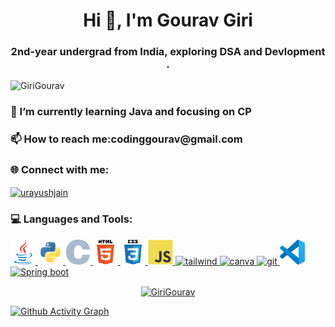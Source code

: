 <h1 align="center">Hi 👋, I'm Gourav Giri</h1>
<h3 align="center">2nd-year undergrad from India, exploring DSA and Devlopment .</h3>

<p align="left"> 
  <img src="https://komarev.com/ghpvc/?username=GiriGourav&label=Profile%20views&color=0e75b6&style=flat" alt="GiriGourav" /> 
</p>

<h3 align="left">🌱 I’m currently learning Java and focusing on CP </h3>
<h3 align="left">📫 How to reach me:codinggourav@gmail.com</h3>

<h3 align="left">🌐 Connect with me:</h3>
<p align="left">
  <a href="https://www.linkedin.com/in/gourav-giri target="blank">
    <img align="center" src="https://raw.githubusercontent.com/rahuldkjain/github-profile-readme-generator/master/src/images/icons/Social/linked-in-alt.svg" alt="urayushjain" height="30" width="40" />
  </a>
</p>

<h3 align="left">💻 Languages and Tools:</h3>
<p align="left"> 

  <!-- Core Programming Languages -->
  
  <a href="https://www.w3schools.com/java/" target="_blank" rel="noreferrer"> 
    <img src="https://raw.githubusercontent.com/devicons/devicon/master/icons/java/java-original.svg" alt="cplusplus" width="40" height="40"/> 
  </a> 
  <a href="https://www.python.org" target="_blank" rel="noreferrer"> 
    <img src="https://raw.githubusercontent.com/devicons/devicon/master/icons/python/python-original.svg" alt="python" width="40" height="40"/> 
  </a>
  <a href="https://www.cprogramming.com/" target="_blank" rel="noreferrer"> 
    <img src="https://raw.githubusercontent.com/devicons/devicon/master/icons/c/c-original.svg" alt="c" width="40" height="40"/> 
  </a> 

  <!-- Frontend Development -->
  <a href="https://www.w3.org/html/" target="_blank" rel="noreferrer"> 
    <img src="https://raw.githubusercontent.com/devicons/devicon/master/icons/html5/html5-original-wordmark.svg" alt="html5" width="40" height="40"/> 
  </a> 
  <a href="https://www.w3schools.com/css/" target="_blank" rel="noreferrer"> 
    <img src="https://raw.githubusercontent.com/devicons/devicon/master/icons/css3/css3-original-wordmark.svg" alt="css3" width="40" height="40"/> 
  </a>
  <a href="https://developer.mozilla.org/en-US/docs/Web/JavaScript" target="_blank" rel="noreferrer"> 
    <img src="https://raw.githubusercontent.com/devicons/devicon/master/icons/javascript/javascript-original.svg" alt="javascript" width="40" height="40"/> 
  </a> 
  <a href="https://tailwindcss.com/" target="_blank" rel="noreferrer"> 
    <img src="https://www.vectorlogo.zone/logos/tailwindcss/tailwindcss-icon.svg" alt="tailwind" width="40" height="40"/>
  </a>
  <!-- Design Tools -->
  <a href="https://www.canva.com/" target="_blank" rel="noreferrer">
    <img src="https://static.canva.com/static/images/canva_logo.png" alt="canva" width="40" height="40"/>
  </a>


  <!-- Development Tools -->
  <a href="https://git-scm.com/" target="_blank" rel="noreferrer"> 
    <img src="https://www.vectorlogo.zone/logos/git-scm/git-scm-icon.svg" alt="git" width="40" height="40"/> 
  </a>  
  <a href="https://code.visualstudio.com/" target="_blank" rel="noreferrer">
    <img src="https://raw.githubusercontent.com/devicons/devicon/master/icons/vscode/vscode-original.svg" alt="vscode" width="40" height="40"/>
</a>
<a href="https://spring.io/projects/spring-boot" target="_blank" rel="noreferrer">
    <img src="[[https://www.google.com/url?sa=i&url=https%3A%2F%2Fen.wikipedia.org%2Fwiki%2FSpring_Boot&psig=AOvVaw11BE16g99zjwaJ2M6wpdaZ&ust=1753279527194000&source=images&cd=vfe&opi=89978449&ved=0CBUQjRxqFwoTCLjsqK7R0I4DFQAAAAAdAAAAABAE](https://upload.wikimedia.org/wikipedia/commons/thumb/7/79/Spring_Boot.svg/330px-Spring_Boot.svg.png)](https://e7.pngegg.com/pngimages/931/804/png-clipart-spring-framework-software-framework-java-application-framework-web-framework-java-leaf-text-thumbnail.png)" alt="Spring boot" width="40" height="40"/>

</p>


<p align="center"><img align="center" src="https://github-readme-streak-stats.herokuapp.com/?user=GiriGourav&" alt="GiriGourav" /></p>

![Github Activity Graph](https://github-readme-activity-graph.vercel.app/graph?username=GiriGourav&theme=react-dark)

